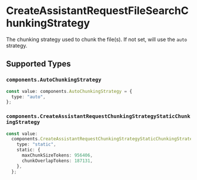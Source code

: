 # CreateAssistantRequestFileSearchChunkingStrategy

The chunking strategy used to chunk the file(s). If not set, will use the `auto` strategy.


## Supported Types

### `components.AutoChunkingStrategy`

```typescript
const value: components.AutoChunkingStrategy = {
  type: "auto",
};
```

### `components.CreateAssistantRequestChunkingStrategyStaticChunkingStrategy`

```typescript
const value:
  components.CreateAssistantRequestChunkingStrategyStaticChunkingStrategy = {
    type: "static",
    static: {
      maxChunkSizeTokens: 956406,
      chunkOverlapTokens: 187131,
    },
  };
```


